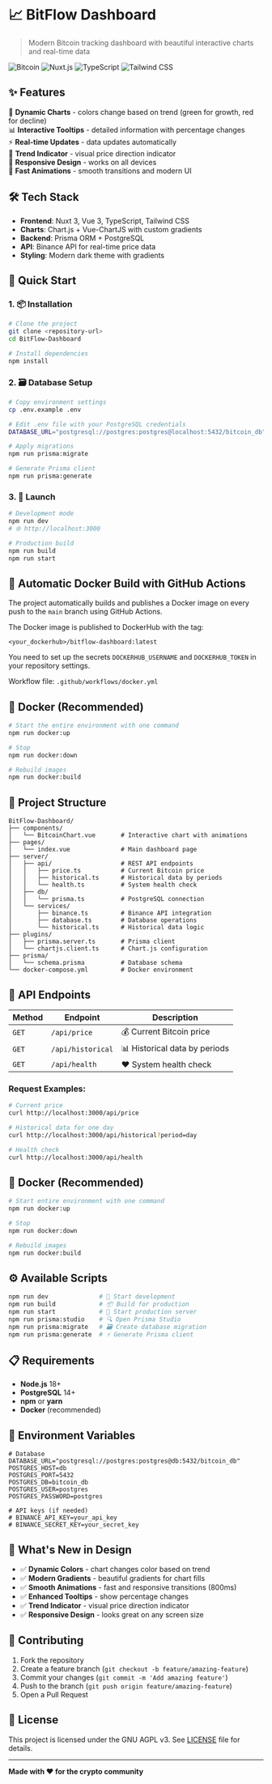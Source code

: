 # 📈 BitFlow Dashboard

> Modern Bitcoin tracking dashboard with beautiful interactive charts and real-time data

![Bitcoin](https://img.shields.io/badge/Bitcoin-F7931A?style=for-the-badge&logo=bitcoin&logoColor=white)
![Nuxt.js](https://img.shields.io/badge/Nuxt.js-00DC82?style=for-the-badge&logo=nuxt.js&logoColor=white)
![TypeScript](https://img.shields.io/badge/TypeScript-007ACC?style=for-the-badge&logo=typescript&logoColor=white)
![Tailwind CSS](https://img.shields.io/badge/Tailwind_CSS-38B2AC?style=for-the-badge&logo=tailwind-css&logoColor=white)

## ✨ Features

🎨 **Dynamic Charts** - colors change based on trend (green for growth, red for decline)  
📊 **Interactive Tooltips** - detailed information with percentage changes  
⚡ **Real-time Updates** - data updates automatically  
🎯 **Trend Indicator** - visual price direction indicator  
📱 **Responsive Design** - works on all devices  
🚀 **Fast Animations** - smooth transitions and modern UI

## 🛠 Tech Stack

- **Frontend**: Nuxt 3, Vue 3, TypeScript, Tailwind CSS
- **Charts**: Chart.js + Vue-ChartJS with custom gradients
- **Backend**: Prisma ORM + PostgreSQL
- **API**: Binance API for real-time price data
- **Styling**: Modern dark theme with gradients


## 🚀 Quick Start

### 1. 📦 Installation

```bash
# Clone the project
git clone <repository-url>
cd BitFlow-Dashboard

# Install dependencies
npm install
```

### 2. 🗃️ Database Setup

```bash
# Copy environment settings
cp .env.example .env

# Edit .env file with your PostgreSQL credentials
DATABASE_URL="postgresql://postgres:postgres@localhost:5432/bitcoin_db"

# Apply migrations
npm run prisma:migrate

# Generate Prisma client
npm run prisma:generate
```

### 3. 🎯 Launch

```bash
# Development mode
npm run dev
# 🌐 http://localhost:3000

# Production build
npm run build
npm run start
```

## 🐳 Automatic Docker Build with GitHub Actions

The project automatically builds and publishes a Docker image on every push to the `main` branch using GitHub Actions.

The Docker image is published to DockerHub with the tag:
```
<your_dockerhub>/bitflow-dashboard:latest
```

You need to set up the secrets `DOCKERHUB_USERNAME` and `DOCKERHUB_TOKEN` in your repository settings.

Workflow file: `.github/workflows/docker.yml`

## 🐳 Docker (Recommended)

```bash
# Start the entire environment with one command
npm run docker:up

# Stop
npm run docker:down

# Rebuild images
npm run docker:build
```

## 📁 Project Structure

```
BitFlow-Dashboard/
├── components/
│   └── BitcoinChart.vue       # Interactive chart with animations
├── pages/
│   └── index.vue              # Main dashboard page
├── server/
│   ├── api/                   # REST API endpoints
│   │   ├── price.ts           # Current Bitcoin price
│   │   ├── historical.ts      # Historical data by periods
│   │   └── health.ts          # System health check
│   ├── db/
│   │   └── prisma.ts          # PostgreSQL connection
│   └── services/
│       ├── binance.ts         # Binance API integration
│       ├── database.ts        # Database operations
│       └── historical.ts      # Historical data logic
├── plugins/
│   ├── prisma.server.ts       # Prisma client
│   └── chartjs.client.ts      # Chart.js configuration
├── prisma/
│   └── schema.prisma          # Database schema
└── docker-compose.yml         # Docker environment
```

## 🔌 API Endpoints

| Method | Endpoint | Description |
|--------|----------|-------------|
| `GET` | `/api/price` | 💰 Current Bitcoin price |
| `GET` | `/api/historical` | 📊 Historical data by periods |
| `GET` | `/api/health` | ❤️ System health check |

### Request Examples:

```bash
# Current price
curl http://localhost:3000/api/price

# Historical data for one day
curl http://localhost:3000/api/historical?period=day

# Health check
curl http://localhost:3000/api/health
```

## 🐳 Docker (Recommended)

```bash
# Start entire environment with one command
npm run docker:up

# Stop
npm run docker:down

# Rebuild images
npm run docker:build
```

## ⚙️ Available Scripts

```bash
npm run dev              # 🚀 Start development
npm run build            # 📦 Build for production
npm run start            # 🎯 Start production server
npm run prisma:studio    # 🔍 Open Prisma Studio
npm run prisma:migrate   # 🗃️ Create database migration
npm run prisma:generate  # ⚡ Generate Prisma client
```


## 📋 Requirements

- **Node.js** 18+
- **PostgreSQL** 14+
- **npm** or **yarn**
- **Docker** (recommended)


## 🔧 Environment Variables

```env
# Database
DATABASE_URL="postgresql://postgres:postgres@db:5432/bitcoin_db"
POSTGRES_HOST=db
POSTGRES_PORT=5432
POSTGRES_DB=bitcoin_db
POSTGRES_USER=postgres
POSTGRES_PASSWORD=postgres

# API keys (if needed)
# BINANCE_API_KEY=your_api_key
# BINANCE_SECRET_KEY=your_secret_key
```

## 🎨 What's New in Design

- ✅ **Dynamic Colors** - chart changes color based on trend
- ✅ **Modern Gradients** - beautiful gradients for chart fills  
- ✅ **Smooth Animations** - fast and responsive transitions (800ms)
- ✅ **Enhanced Tooltips** - show percentage changes
- ✅ **Trend Indicator** - visual price direction indicator
- ✅ **Responsive Design** - looks great on any screen size

## 🤝 Contributing

1. Fork the repository
2. Create a feature branch (`git checkout -b feature/amazing-feature`)
3. Commit your changes (`git commit -m 'Add amazing feature'`)
4. Push to the branch (`git push origin feature/amazing-feature`)
5. Open a Pull Request


## 📄 License

This project is licensed under the GNU AGPL v3. See [LICENSE](LICENSE) file for details.

---

**Made with ❤️ for the crypto community**
